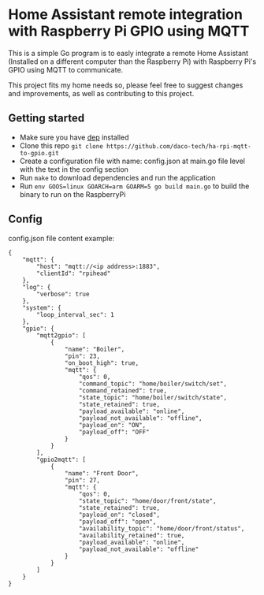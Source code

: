 # Home Assistant remote integration with Raspberry Pi GPIO using MQTT

This is a simple Go program is to easly integrate a remote Home Assistant (Installed on a different computer than the Raspberry Pi) with Raspberry Pi's GPIO using MQTT to communicate.

This project fits my home needs so, please feel free to suggest changes and improvements, as well as contributing to this project.

## Getting started

* Make sure you have [dep](https://github.com/golang/dep) installed
* Clone this repo `git clone https://github.com/daco-tech/ha-rpi-mqtt-to-gpio.git`
* Create a configuration file with name: config.json at main.go file level with the text in the config section
* Run `make` to download dependencies and run the application
* Run `env GOOS=linux GOARCH=arm GOARM=5 go build main.go` to build the binary to run on the RaspberryPi


## Config

config.json file content example:
```
{
    "mqtt": {
        "host": "mqtt://<ip address>:1883",
        "clientId": "rpihead"
    },
    "log": {
        "verbose": true
    },
    "system": {
        "loop_interval_sec": 1
    },
    "gpio": {
        "mqtt2gpio": [
            {
                "name": "Boiler",
                "pin": 23,
                "on_boot_high": true,
                "mqtt": {
                    "qos": 0,
                    "command_topic": "home/boiler/switch/set",
                    "command_retained": true,
                    "state_topic": "home/boiler/switch/state",
                    "state_retained": true,
                    "payload_available": "online",
                    "payload_not_available": "offline",
                    "payload_on": "ON",
                    "payload_off": "OFF"
                }
            }
        ],
        "gpio2mqtt": [
            {
                "name": "Front Door",
                "pin": 27,
                "mqtt": {
                    "qos": 0,
                    "state_topic": "home/door/front/state",
                    "state_retained": true,
                    "payload_on": "closed",
                    "payload_off": "open",
                    "availability_topic": "home/door/front/status",
                    "availability_retained": true,
                    "payload_available": "online",
                    "payload_not_available": "offline"
                }
            }
        ]
    }
}
```